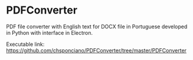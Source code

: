 # PDFConverter

PDF file converter with English text for DOCX file in Portuguese developed in Python with interface in Electron.

Executable link: https://github.com/chsponciano/PDFConverter/tree/master/PDFConverter

